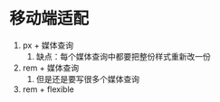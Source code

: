 # 移动端适配
1. px + 媒体查询
   1. 缺点：每个媒体查询中都要把整份样式重新改一份
2. rem + 媒体查询
   1. 但是还是要写很多个媒体查询
3. rem + flexible

